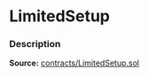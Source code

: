 # LimitedSetup

### Description <a href="description" id="description"></a>

**Source:** [contracts/LimitedSetup.sol](https://github.com/perifinance/peri-finance/blob/master/contracts/LimitedSetup.sol)
